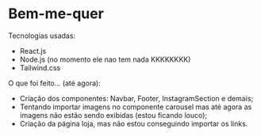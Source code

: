 # Bem-me-quer

Tecnologias usadas:

* React.js
* Node.js (no momento ele nao tem nada KKKKKKKK)
* Tailwind.css


O que foi feito... (até agora):

* Criação dos componentes: Navbar, Footer, InstagramSection e demais;
* Tentando importar imagens no componente carousel mas até agora as imagens não estão sendo exibidas (estou ficando louco);
* Criação da página loja, mas não estou conseguindo importar os links.



